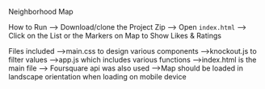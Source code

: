  Neighborhood Map

 How to Run
 --> Download/clone the Project Zip
 --> Open `index.html`
 --> Click on the List or the Markers on Map to Show Likes & Ratings

 Files included
-->main.css to design various components
-->knockout.js to filter values
-->app.js which includes various functions
-->index.html is the main file
--> Foursquare api was also used
-->Map should be loaded in landscape orientation when loading on mobile device
